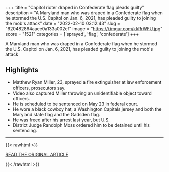 +++
title = "Capitol rioter draped in Confederate flag pleads guilty"
description = "A Maryland man who was draped in a Confederate flag when he stormed the U.S. Capitol on Jan. 6, 2021, has pleaded guilty to joining the mob's attack"
date = "2022-02-10 03:12:43"
slug = "620482864aaee0a133a002ef"
image = "https://i.imgur.com/kkRrWFU.jpg"
score = "1521"
categories = ['sprayed', 'flag', 'confederate']
+++

A Maryland man who was draped in a Confederate flag when he stormed the U.S. Capitol on Jan. 6, 2021, has pleaded guilty to joining the mob's attack

## Highlights

- Matthew Ryan Miller, 23, sprayed a fire extinguisher at law enforcement officers, prosecutors say.
- Video also captured Miller throwing an unidentifiable object toward officers.
- He is scheduled to be sentenced on May 23 in federal court.
- He wore a black cowboy hat, a Washington Capitals jersey and both the Maryland state flag and the Gadsden flag.
- He was freed after his arrest last year, but U.S.
- District Judge Randolph Moss ordered him to be detained until his sentencing.

---

{{< rawhtml >}}
  <p class="article-category">
    <a target="_blank" href="https://abcnews.go.com/Politics/wireStory/capitol-rioter-draped-confederate-flag-pleads-guilty-82778642">READ THE ORIGINAL ARTICLE</a>
  </p>
{{< /rawhtml >}}
